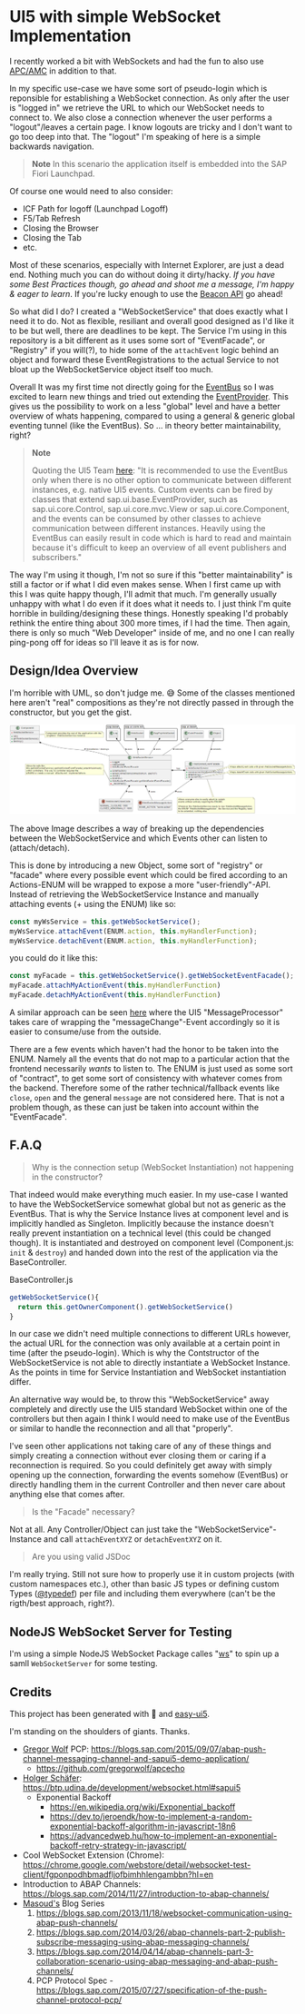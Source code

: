 # UI5 with simple WebSocket Implementation

I recently worked a bit with WebSockets and had the fun to also use [APC/AMC](https://help.sap.com/docs/SAP_NETWEAVER_750/05d041d3df1a4595a3c45f57c15e2325/18ef61f6415743658407d4d17f06e950.html?version=7.5.9&locale=en-US) in addition to that.

In my specific use-case we have some sort of pseudo-login which is reponsible for establishing a WebSocket connection. As only after the user is "logged in" we retrieve the URL to which our WebSocket needs to connect to. We also close a connection whenever the user performs a "logout"/leaves a certain page. I know logouts are tricky and I don't want to go too deep into that. The "logout" I'm speaking of here is a simple backwards navigation. 
>**Note**
> In this scenario the application itself is embedded into the SAP Fiori Launchpad.

Of course one would need to also consider:

- ICF Path for logoff (Launchpad Logoff)
- F5/Tab Refresh
- Closing the Browser
- Closing the Tab
- etc.

Most of these scenarios, especially with Internet Explorer, are just a dead end. Nothing much you can do without doing it dirty/hacky. *If you have some Best Practices though, go ahead and shoot me a message, I'm happy & eager to learn*. If you're lucky enough to use the [Beacon API](https://developer.mozilla.org/en-US/docs/Web/API/Beacon_API) go ahead!

So what did I do? I created a "WebSocketService" that does exactly what I need it to do. Not as flexible, resiliant and overall good designed as I'd like it to be but well, there are deadlines to be kept. The Service I'm using in this repository is a bit different as it uses some sort of "EventFacade", or "Registry" if you will(?), to hide some of the `attachEvent` logic behind an object and forward these EventRegistrations to the actual Service to not bloat up the WebSocketService object itself too much.

Overall It was my first time not directly going for the [EventBus](https://ui5.sap.com/sdk/#/api/sap.ui.core.EventBus) so I was excited to learn new things and tried out extending the [EventProvider](https://ui5.sap.com/sdk/#/api/sap.ui.base.EventProvider). This gives us the possibility to work on a less "global" level and have a better overview of whats happening, compared to using a general & generic global eventing tunnel (like the EventBus). So ... in theory better maintainability, right?

>**Note** 
>
> Quoting the UI5 Team [here](https://ui5.sap.com/sdk/#/api/sap.ui.core.EventBus): 
>"It is recommended to use the EventBus only when there is no other option to communicate between different instances, e.g. native UI5 events. Custom events can be fired by classes that extend sap.ui.base.EventProvider, such as sap.ui.core.Control, sap.ui.core.mvc.View or sap.ui.core.Component, and the events can be consumed by other classes to achieve communication between different instances.
>Heavily using the EventBus can easily result in code which is hard to read and maintain because it's difficult to keep an overview of all event publishers and subscribers."

The way I'm using it though, I'm not so sure if this "better maintainability" is still a factor or if what I did even makes sense. When I first came up with this I was quite happy though, I'll admit that much. I'm generally usually unhappy with what I do even if it does what it needs to. I just think I'm quite horrible in building/designing these things. Honestly speaking I'd probably rethink the entire thing about 300 more times, if I had the time. Then again, there is only so much "Web Developer" inside of me, and no one I can really ping-pong off for ideas so I'll leave it as is for now.

## Design/Idea Overview

I'm horrible with UML, so don't judge me. 😅 Some of the classes mentioned here aren't "real" compositions as they're not directly passed in through the constructor, but you get the gist.

![class_diagramm](./readme/class_uml.png)

The above Image describes a way of breaking up the dependencies between the WebSocketService and which Events other can listen to (attach/detach).

This is done by introducing a new Object, some sort of "registry" or "facade" where every possible event which could be fired according to an Actions-ENUM will be wrapped to expose a more "user-friendly"-API. Instead of retrieving the WebSocketService Instance and manually attaching events (+ using the ENUM) like so:

```js
const myWsService = this.getWebSocketService();
myWsService.attachEvent(ENUM.action, this.myHandlerFunction);
myWsService.detachEvent(ENUM.action, this.myHandlerFunction);
```

you could do it like this:

```js
const myFacade = this.getWebSocketService().getWebSocketEventFacade();
myFacade.attachMyActionEvent(this.myHandlerFunction)
myFacade.detachMyActionEvent(this.myHandlerFunction)
```

A similar approach can be seen [here](https://github.com/SAP/openui5/blob/0df008b18c051e635aa196986d1a65bb593118fc/src/sap.ui.core/src/sap/ui/core/message/MessageProcessor.js#L80-L138) where the UI5 "MessageProcessor" takes care of wrapping the "messageChange"-Event accordingly so it is easier to consume/use from the outside.

There are a few events which haven't had the honor to be taken into the ENUM. Namely all the events that do not map to a particular action that the frontend necessarily *wants* to listen to. The ENUM is just used as some sort of "contract", to get some sort of consistency with whatever comes from the backend. Therefore some of the rather technical/fallback events like `close`, `open` and the general `message` are not considered here. That is not a problem though, as these can just be taken into account within the "EventFacade".

## F.A.Q

> Why is the connection setup (WebSocket Instantiation) not happening in the constructor?

That indeed would make everything much easier. In my use-case I wanted to have the WebSocketService somewhat global but not as generic as the EventBus. That is why the Service Instance lives at component level and is implicitly handled as Singleton. Implicitly because the instance doesn't really prevent instantiation on a technical level (this could be changed though). It is instantiated and destroyed on component level (Component.js: `init` & `destroy`) and handed down into the rest of the application via the BaseController.

BaseController.js
```js 
getWebSocketService(){
  return this.getOwnerComponent().getWebSocketService()
}
``` 

In our case we didn't need multiple connections to different URLs however, the actual URL for the connection was only available at a certain point in time (after the pseudo-login). Which is why the Contstructor of the WebSocketService is not able to directly instantiate a WebSocket Instance. As the points in time for Service Instantiation and WebSocket instantiation differ.

An alternative way would be, to throw this "WebSocketService" away completely and directly use the UI5 standard WebSocket within one of the controllers but then again I think I would need to make use of the EventBus or similar to handle the reconnection and all that "properly". 

I've seen other applications not taking care of any of these things and simply creating a connection without ever closing them or caring if a reconnection is required. So you could definitely get away with simply opening up the connection, forwarding the events somehow (EventBus) or directly handling them in the current Controller and then never care about anything else that comes after.

> Is the "Facade" necessary?

Not at all. Any Controller/Object can just take the "WebSocketService"-Instance and call `attachEventXYZ` or `detachEventXYZ` on it.

> Are you using valid JSDoc

I'm really trying. Still not sure how to properly use it in custom projects (with custom namespaces etc.), other than basic JS types or defining custom Types ([@typedef](https://jsdoc.app/tags-typedef.html)) per file and including them everywhere (can't be the rigth/best approach, right?).

## NodeJS WebSocket Server for Testing

I'm using a simple NodeJS WebSocket Package calles "[ws](https://github.com/websockets/ws)" to spin up a samll `WebSocketServer` for some testing.

## Credits

This project has been generated with 💙 and [easy-ui5](https://github.com/SAP).

I'm standing on the shoulders of giants. Thanks.

- [Gregor Wolf](https://github.com/gregorwolf) PCP: https://blogs.sap.com/2015/09/07/abap-push-channel-messaging-channel-and-sapui5-demo-application/
  - https://github.com/gregorwolf/apcecho
- [Holger Schäfer](https://mobile.twitter.com/hschaefer123): https://btp.udina.de/development/websocket.html#sapui5
  - Exponential Backoff
    - https://en.wikipedia.org/wiki/Exponential_backoff
    - https://dev.to/jeroendk/how-to-implement-a-random-exponential-backoff-algorithm-in-javascript-18n6
    - https://advancedweb.hu/how-to-implement-an-exponential-backoff-retry-strategy-in-javascript/
- Cool WebSocket Extension (Chrome): https://chrome.google.com/webstore/detail/websocket-test-client/fgponpodhbmadfljofbimhhlengambbn?hl=en
- Introduction to ABAP Channels: https://blogs.sap.com/2014/11/27/introduction-to-abap-channels/
- [Masoud's](https://people.sap.com/masoud.aghadavoodijolfaei) Blog Series
  1. https://blogs.sap.com/2013/11/18/websocket-communication-using-abap-push-channels/
  2. https://blogs.sap.com/2014/03/26/abap-channels-part-2-publish-subscribe-messaging-using-abap-messaging-channels/
  3. https://blogs.sap.com/2014/04/14/abap-channels-part-3-collaboration-scenario-using-abap-messaging-and-abap-push-channels/
  4. PCP Protocol Spec - https://blogs.sap.com/2015/07/27/specification-of-the-push-channel-protocol-pcp/
